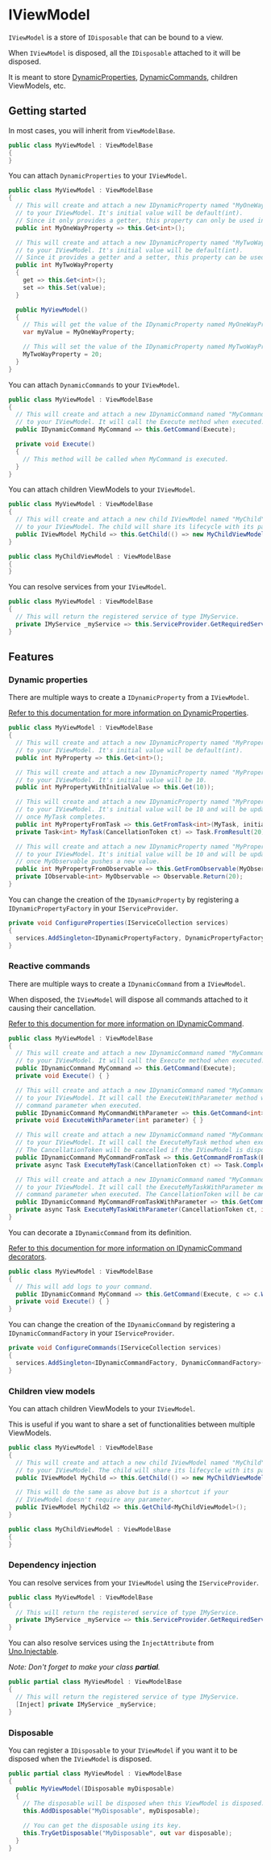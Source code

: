 ﻿# IViewModel

`IViewModel` is a store of `IDisposable` that can be bound to a view.

When `IViewModel` is disposed, all the `IDisposable` attached to it will be disposed.

It is meant to store [DynamicProperties](../Property/IDynamicProperty.md), [DynamicCommands](../Command/IDynamicCommand.md), children ViewModels, etc.

## Getting started

In most cases, you will inherit from `ViewModelBase`.

```csharp
public class MyViewModel : ViewModelBase
{
}
```

You can attach `DynamicProperties` to your `IViewModel`.

```csharp
public class MyViewModel : ViewModelBase
{
  // This will create and attach a new IDynamicProperty named "MyOneWayProperty"
  // to your IViewModel. It's initial value will be default(int).
  // Since it only provides a getter, this property can only be used in one-way bindings.
  public int MyOneWayProperty => this.Get<int>();

  // This will create and attach a new IDynamicProperty named "MyTwoWayProperty"
  // to your IViewModel. It's initial value will be default(int).
  // Since it provides a getter and a setter, this property can be used in two-way bindings.
  public int MyTwoWayProperty
  {
    get => this.Get<int>();
    set => this.Set(value);
  }

  public MyViewModel()
  {
    // This will get the value of the IDynamicProperty named MyOneWayProperty
    var myValue = MyOneWayProperty;

    // This will set the value of the IDynamicProperty named MyTwoWayProperty
    MyTwoWayProperty = 20;
  }
}
```

You can attach `DynamicCommands` to your `IViewModel`.

```csharp
public class MyViewModel : ViewModelBase
{
  // This will create and attach a new IDynamicCommand named "MyCommand"
  // to your IViewModel. It will call the Execute method when executed.
  public IDynamicCommand MyCommand => this.GetCommand(Execute);

  private void Execute()
  {
    // This method will be called when MyCommand is executed.
  }
}
```

You can attach children ViewModels to your `IViewModel`.

```csharp
public class MyViewModel : ViewModelBase
{
  // This will create and attach a new child IViewModel named "MyChild"
  // to your IViewModel. The child will share its lifecycle with its parent ViewModel.
  public IViewModel MyChild => this.GetChild(() => new MyChildViewModel());
}

public class MyChildViewModel : ViewModelBase
{
}
```

You can resolve services from your `IViewModel`.

```csharp
public class MyViewModel : ViewModelBase
{
  // This will return the registered service of type IMyService.
  private IMyService _myService => this.ServiceProvider.GetRequiredService<IMyService>();
}
```

## Features

### Dynamic properties

There are multiple ways to create a `IDynamicProperty` from a `IViewModel`.

[Refer to this documentation for more information on DynamicProperties]().

```csharp
public class MyViewModel : ViewModelBase
{
  // This will create and attach a new IDynamicProperty named "MyProperty"
  // to your IViewModel. It's initial value will be default(int).
  public int MyProperty => this.Get<int>();

  // This will create and attach a new IDynamicProperty named "MyPropertyWithInitialValue"
  // to your IViewModel. It's initial value will be 10.
  public int MyPropertyWithInitialValue => this.Get(10));

  // This will create and attach a new IDynamicProperty named "MyPropertyFromTask"
  // to your IViewModel. It's initial value will be 10 and will be updated to 20
  // once MyTask completes.
  public int MyPropertyFromTask => this.GetFromTask<int>(MyTask, initialValue: 10);
  private Task<int> MyTask(CancellationToken ct) => Task.FromResult(20);

  // This will create and attach a new IDynamicProperty named "MyPropertyFromObservable"
  // to your IViewModel. It's initial value will be 10 and will be updated to 20
  // once MyObservable pushes a new value.
  public int MyPropertyFromObservable => this.GetFromObservable(MyObservable, initialValue: 10);
  private IObservable<int> MyObservable => Observable.Return(20);
}
```

You can change the creation of the `IDynamicProperty` by registering a `IDynamicPropertyFactory` in your `IServiceProvider`.

```csharp
private void ConfigureProperties(IServiceCollection services)
{
  services.AddSingleton<IDynamicPropertyFactory, DynamicPropertyFactory>();
}
```

### Reactive commands

There are multiple ways to create a `IDynamicCommand` from a `IViewModel`.

When disposed, the `IViewModel` will dispose all commands attached to it causing their cancellation.

[Refer to this documention for more information on IDynamicCommand](../Command/IDynamicCommand.md).

```csharp
public class MyViewModel : ViewModelBase
{
  // This will create and attach a new IDynamicCommand named "MyCommand"
  // to your IViewModel. It will call the Execute method when executed.
  public IDynamicCommand MyCommand => this.GetCommand(Execute);
  private void Execute() { }

  // This will create and attach a new IDynamicCommand named "MyCommandWithParameter"
  // to your IViewModel. It will call the ExecuteWithParameter method with its
  // command parameter when executed.
  public IDynamicCommand MyCommandWithParameter => this.GetCommand<int>(ExecuteWithParameter);
  private void ExecuteWithParameter(int parameter) { }

  // This will create and attach a new IDynamicCommand named "MyCommandFromTask"
  // to your IViewModel. It will call the ExecuteMyTask method when executed.
  // The CancellationToken will be cancelled if the IViewModel is disposed.
  public IDynamicCommand MyCommandFromTask => this.GetCommandFromTask(ExecuteMyTask);
  private async Task ExecuteMyTask(CancellationToken ct) => Task.CompletedTask;

  // This will create and attach a new IDynamicCommand named "MyCommandFromTaskWithParameter"
  // to your IViewModel. It will call the ExecuteMyTaskWithParameter method with its
  // command parameter when executed. The CancellationToken will be cancelled if the IViewModel is disposed.
  public IDynamicCommand MyCommandFromTaskWithParameter => this.GetCommandFromTask<int>(ExecuteMyTaskWithParameter);
  private async Task ExecuteMyTaskWithParameter(CancellationToken ct, int parameter) => Task.CompletedTask;
}
```

You can decorate a `IDynamicCommand` from its definition.

[Refer to this documention for more information on IDynamicCommand decorators](../Command/IDynamicCommand.md#decorators).

```csharp
public class MyViewModel : ViewModelBase
{
  // This will add logs to your command.
  public IDynamicCommand MyCommand => this.GetCommand(Execute, c => c.WithLogs());
  private void Execute() { }
}
```

You can change the creation of the `IDynamicCommand` by registering a `IDynamicCommandFactory` in your `IServiceProvider`.

```csharp
private void ConfigureCommands(IServiceCollection services)
{
  services.AddSingleton<IDynamicCommandFactory, DynamicCommandFactory>();
}
```

### Children view models

You can attach children ViewModels to your `IViewModel`.

This is useful if you want to share a set of functionalities between multiple ViewModels.

```csharp
public class MyViewModel : ViewModelBase
{
  // This will create and attach a new child IViewModel named "MyChild"
  // to your IViewModel. The child will share its lifecycle with its parent ViewModel.
  public IViewModel MyChild => this.GetChild(() => new MyChildViewModel());

  // This will do the same as above but is a shortcut if your
  // IViewModel doesn't require any parameter.
  public IViewModel MyChild2 => this.GetChild<MyChildViewModel>();
}

public class MyChildViewModel : ViewModelBase
{
}
```

### Dependency injection

You can resolve services from your `IViewModel` using the `IServiceProvider`.

```csharp
public class MyViewModel : ViewModelBase
{
  // This will return the registered service of type IMyService.
  private IMyService _myService => this.ServiceProvider.GetRequiredService<IMyService>();
}
```

You can also resolve services using the `InjectAttribute` from [Uno.Injectable](https://github.com/unoplatform/Uno.CodeGen/blob/master/doc/Injectable%20Generation.md).

_Note: Don't forget to make your class **partial**._

```csharp
public partial class MyViewModel : ViewModelBase
{
  // This will return the registered service of type IMyService.
  [Inject] private IMyService _myService;
}
```

### Disposable

You can register a `IDisposable` to your `IViewModel` if you want it to be disposed when the `IViewModel` is disposed.

```csharp
public partial class MyViewModel : ViewModelBase
{
  public MyViewModel(IDisposable myDisposable)
  {
	// The disposable will be disposed when this ViewModel is disposed.
    this.AddDisposable("MyDisposable", myDisposable);

    // You can get the disposable using its key.
	this.TryGetDisposable("MyDisposable", out var disposable);
  }
}
```
